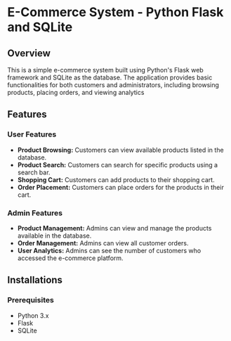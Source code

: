 # E-Commerce System - Python Flask and SQLite

## Overview

This is a simple e-commerce system built using Python's Flask web framework and SQLite as the database. The application provides basic functionalities for both customers and administrators, including browsing products, placing orders, and viewing analytics

## Features

### User Features

+ **Product Browsing:** Customers can view available products listed in the database.
+ **Product Search:** Customers can search for specific products using a search bar.
+ **Shopping Cart:** Customers can add products to their shopping cart.
+ **Order Placement:** Customers can place orders for the products in their cart.

### Admin Features
+ **Product Management:** Admins can view and manage the products available in the database.
+ **Order Management:** Admins can view all customer orders.
+ **User Analytics:** Admins can see the number of customers who accessed the e-commerce platform.

## Installations

### Prerequisites
+ Python 3.x
+ Flask
+ SQLite


